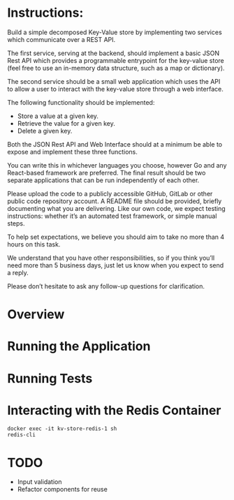 # Instructions: 
Build a simple decomposed Key-Value store by implementing two services which communicate over a REST API. 

The first service, serving at the backend, should implement a basic JSON Rest API which provides a programmable entrypoint for the key-value store (feel free to use an in-memory data structure, such as a map or dictionary). 

The second service should be a small web application which uses the API to allow a user to interact with the key-value store through a web interface.

The following functionality should be implemented:

- Store a value at a given key.
- Retrieve the value for a given key.
- Delete a given key.

Both the JSON Rest API and Web Interface should at a minimum be able to expose and implement these three functions.

You can write this in whichever languages you choose, however Go and any React-based framework are preferred. The final result should be two separate applications that can be run independently of each other.

Please upload the code to a publicly accessible GitHub, GitLab or other public code repository account.  A README file should be provided, briefly documenting what you are delivering. Like our own code, we expect testing instructions: whether it’s an automated test framework, or simple manual steps.

To help set expectations, we believe you should aim to take no more than 4 hours on this task.

We understand that you have other responsibilities, so if you think you’ll need more than 5 business days, just let us know when you expect to send a reply.

Please don’t hesitate to ask any follow-up questions for clarification.

# Overview

# Running the Application

# Running Tests

# Interacting with the Redis Container
```
docker exec -it kv-store-redis-1 sh 
redis-cli
```

# TODO
- Input validation
- Refactor components for reuse